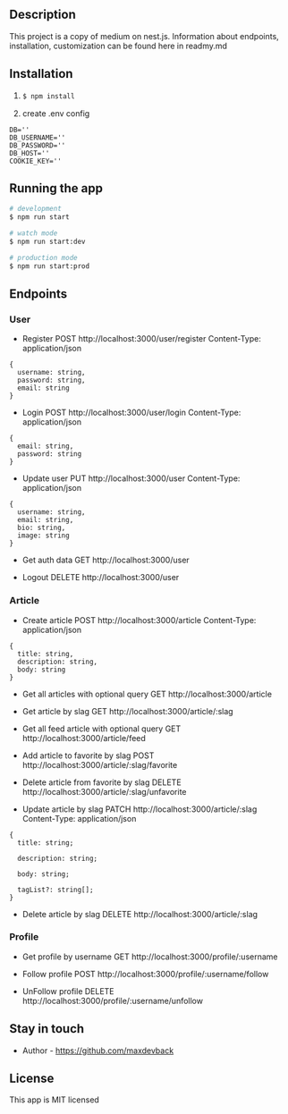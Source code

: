 ## Description
This project is a copy of medium on nest.js. Information about endpoints, installation, customization can be found here in readmy.md

## Installation

1. ```bash
   $ npm install
   ```

2. create .env config

```
DB=''
DB_USERNAME=''
DB_PASSWORD=''
DB_HOST=''
COOKIE_KEY=''
```

## Running the app

```bash
# development
$ npm run start

# watch mode
$ npm run start:dev

# production mode
$ npm run start:prod
```

## Endpoints

### User

- Register
  POST http://localhost:3000/user/register
  Content-Type: application/json

```
{
  username: string,
  password: string,
  email: string
}
```

- Login
  POST http://localhost:3000/user/login
  Content-Type: application/json

```
{
  email: string,
  password: string
}
```

- Update user
  PUT http://localhost:3000/user
  Content-Type: application/json

```
{
  username: string,
  email: string,
  bio: string,
  image: string
}
```

- Get auth data
  GET http://localhost:3000/user

- Logout
  DELETE http://localhost:3000/user

### Article

- Create article
  POST http://localhost:3000/article
  Content-Type: application/json

```
{
  title: string,
  description: string,
  body: string
}
```

- Get all articles with optional query
  GET http://localhost:3000/article

- Get article by slag
  GET http://localhost:3000/article/:slag

- Get all feed article with optional query
  GET http://localhost:3000/article/feed

- Add article to favorite by slag
  POST http://localhost:3000/article/:slag/favorite

- Delete article from favorite by slag
  DELETE http://localhost:3000/article/:slag/unfavorite

- Update article by slag
  PATCH http://localhost:3000/article/:slag
  Content-Type: application/json

```
{
  title: string;

  description: string;

  body: string;

  tagList?: string[];
}
```

- Delete article by slag
  DELETE http://localhost:3000/article/:slag

### Profile

- Get profile by username
  GET http://localhost:3000/profile/:username

- Follow profile
  POST http://localhost:3000/profile/:username/follow

- UnFollow profile
  DELETE http://localhost:3000/profile/:username/unfollow

## Stay in touch

- Author - https://github.com/maxdevback

## License

This app is MIT licensed
